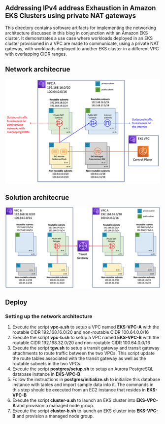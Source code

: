 ## Addressing IPv4 address Exhaustion in Amazon EKS Clusters using private NAT gateways

This directory contains software artifacts for implementing the networking architecture discussed in this blog in conjunction with an Amazon EKS cluster. It demonstrates a use case where workloads deployed in an EKS cluster provisioned in a VPC are made to communicate, using a private NAT gateway, with workloads deployed to another EKS cluster in a different VPC with overlapping CIDR ranges. 

## Network architecrue
<img class="wp-image-1960 size-full" src="images/network-architecture.png" alt="Network architecture"/>

## Solution architecrue
<img class="wp-image-1960 size-full" src="images/solution-architecture.png" alt="Solution architecture"/>

## Deploy

### Setting up the network architecture

1. Execute the script **vpc-a.sh** to setup a VPC named **EKS-VPC-A** with the routable CIDR 192.168.16.0/20 and non-routable CIDR 100.64.0.0/16
2. Execute the script **vpc-b.sh** to setup a VPC named **EKS-VPC-B** with the routable CIDR 192.168.32.0/20 and non-routable CIDR 100.64.0.0/16
3. Execute the script **tgw.sh** to setup a transit gateway and transit gateway attachments to route traffic between the two VPCs. This script update the route tables associated with the transit gateway as well as the routable subnets in the two VPCs.
4. Execute the script **postgres/setup.sh** to setup an Aurora PostgreSQL database instance in **EKS-VPC-B**
5. Follow the instructions in **postgres/initialize.sh** to initialize this database instance with tables and import sample data into it. The commands in this step should be executed from an EC2 instance that resides in **EKS-VPC-B**
6. Execute the script **cluster-a.sh** to launch an EKS cluster into **EKS-VPC-A** and provision a managed node group.
7. Execute the script **cluster-b.sh** to launch an EKS cluster into **EKS-VPC-B** and provision a managed node group.
